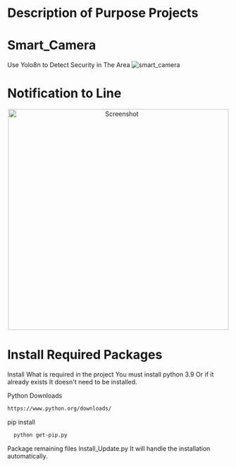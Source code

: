 # Description of Purpose Projects

# Smart_Camera
Use Yolo8n to Detect Security in The Area
![smart_camera](https://github.com/Max3360/Smart_Camera/assets/68491493/bf811407-4b8b-4665-bf4e-85dd5e74e299)

# Notification to Line
<div align="center">
  <img src="https://github.com/user-attachments/assets/4ca322f7-3f00-48ea-878d-7059ff1afe04" alt="Screenshot" width="500">
</div>

# Install Required Packages
Install What is required in the project 
You must install python 3.9 Or if it already exists It doesn't need to be installed.

Python Downloads
```bash
https://www.python.org/downloads/
```
pip install
```bash
  python get-pip.py
```
Package remaining files lnstall_Update.py
It will handle the installation automatically.

